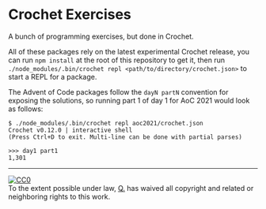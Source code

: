 # Crochet Exercises

A bunch of programming exercises, but done in Crochet.

All of these packages rely on the latest experimental Crochet release,
you can run `npm install` at the root of this repository to get it, then
run `./node_modules/.bin/crochet repl <path/to/directory/crochet.json>`
to start a REPL for a package.

The Advent of Code packages follow the `dayN partN` convention for exposing
the solutions, so running part 1 of day 1 for AoC 2021 would look as follows:

    $ ./node_modules/.bin/crochet repl aoc2021/crochet.json
    Crochet v0.12.0 | interactive shell
    (Press Ctrl+D to exit. Multi-line can be done with partial parses)

    >>> day1 part1
    1,301

---

<p xmlns:dct="http://purl.org/dc/terms/">
  <a rel="license"
     href="http://creativecommons.org/publicdomain/zero/1.0/">
    <img src="http://i.creativecommons.org/p/zero/1.0/88x31.png" style="border-style: none;" alt="CC0" />
  </a>
  <br />
  To the extent possible under law,
  <a rel="dct:publisher"
     href="https://robotlolita.me/">
    <span property="dct:title">Q.</span></a>
  has waived all copyright and related or neighboring rights to
  this work.
</p>
